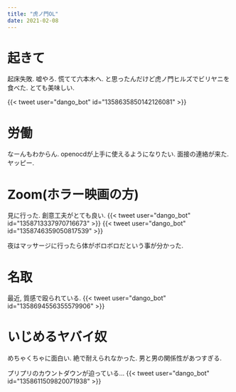 ```yaml
---
title: "虎ノ門OL"
date: 2021-02-08
---
```


# 起きて
起床失敗. 嘘やろ. 慌てて六本木へ. と思ったんだけど虎ノ門ヒルズでビリヤニを食べた. とても美味しい.

{{< tweet user="dango_bot" id="1358635850142126081" >}}

# 労働
なーんもわからん. openocdが上手に使えるようになりたい. 面接の連絡が来た. ヤッピー.

# Zoom(ホラー映画の方)
見に行った. 創意工夫がとても良い.
{{< tweet user="dango_bot" id="1358713337970716673" >}}
{{< tweet user="dango_bot" id="1358746359050817539" >}}

夜はマッサージに行ったら体がボロボロだという事が分かった.

# 名取
最近, 質感で殴られている.
{{< tweet user="dango_bot" id="1358694556355579906" >}}

# いじめるヤバイ奴
めちゃくちゃに面白い. 絶で耐えられなかった. 男と男の関係性があつすぎる.

プリプリのカウントダウンが迫っている...
{{< tweet user="dango_bot" id="1358611509820071938" >}}